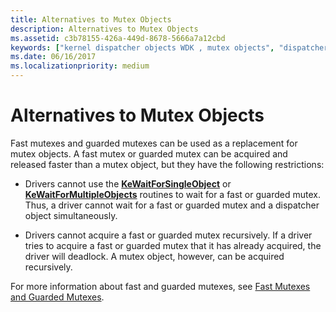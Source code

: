 ```yaml
---
title: Alternatives to Mutex Objects
description: Alternatives to Mutex Objects
ms.assetid: c3b78155-426a-449d-8678-5666a7a12cbd
keywords: ["kernel dispatcher objects WDK , mutex objects", "dispatcher objects WDK kernel , mutex objects", "mutex objects WDK kernel", "fast mutexes WDK kernel", "guarded mutexes WDK kernel"]
ms.date: 06/16/2017
ms.localizationpriority: medium
---
```


# Alternatives to Mutex Objects


Fast mutexes and guarded mutexes can be used as a replacement for mutex objects. A fast mutex or guarded mutex can be acquired and released faster than a mutex object, but they have the following restrictions:

-   Drivers cannot use the [**KeWaitForSingleObject**](/windows-hardware/drivers/ddi/wdm/nf-wdm-kewaitforsingleobject) or [**KeWaitForMultipleObjects**](/windows-hardware/drivers/ddi/wdm/nf-wdm-kewaitformultipleobjects) routines to wait for a fast or guarded mutex. Thus, a driver cannot wait for a fast or guarded mutex and a dispatcher object simultaneously.

-   Drivers cannot acquire a fast or guarded mutex recursively. If a driver tries to acquire a fast or guarded mutex that it has already acquired, the driver will deadlock. A mutex object, however, can be acquired recursively.

For more information about fast and guarded mutexes, see [Fast Mutexes and Guarded Mutexes](fast-mutexes-and-guarded-mutexes.md).

 

